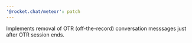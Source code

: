 ```yaml
---
'@rocket.chat/meteor': patch
---
```


Implements removal of OTR (off-the-record) conversation messsages just after OTR session ends.
